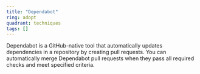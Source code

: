 ```yaml
---
title: "Dependabot"
ring: adopt
quadrant: techniques
tags: []
---
```


Dependabot is a GitHub-native tool that automatically updates dependencies in a repository by creating pull requests. You can automatically merge Dependabot pull requests when they pass all required checks and meet specified criteria. 
